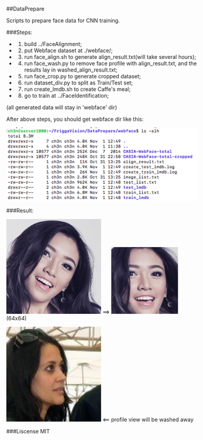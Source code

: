 ##DataPrepare

Scripts to prepare face data for CNN training.

###Steps:

- 1) build ../FaceAlignment;
- 2) put Webface dataset at ./webface/;
- 3) run face_align.sh to generate align_result.txt(will take several hours);
- 4) run face_wash.py to remove face profile with align_result.txt, and the results lay in washed_align_result.txt;
- 5) run face_crop.py to generate cropped dataset;
- 6) run dataset_div.py to split as Train/Test set;
- 7) run create_lmdb.sh to create Caffe's meal;
- 8) go to train at ../FaceIdentification;

(all generated data will stay in 'webface' dir)

After above steps, you should get webface dir like this:

![result](_res/result.png)

###Result:

![origin](_res/020-origin.jpg) ==>
![after](_res/020-cropped.jpg)(64x64)

![washed](_res/014-washed.jpg) <== profile view will be  washed away


###Liscense
MIT